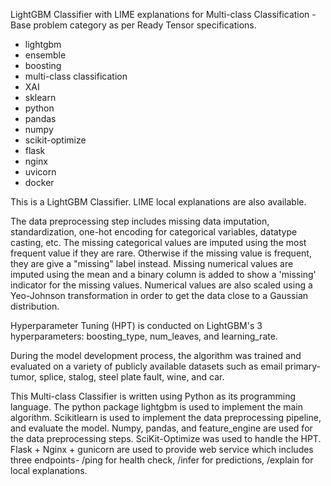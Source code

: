 LightGBM Classifier with LIME explanations for Multi-class Classification - Base problem category as per Ready Tensor specifications.

- lightgbm
- ensemble
- boosting
- multi-class classification
- XAI
- sklearn
- python
- pandas
- numpy
- scikit-optimize
- flask
- nginx
- uvicorn
- docker

This is a LightGBM Classifier. LIME local explanations are also available.

The data preprocessing step includes missing data imputation, standardization, one-hot encoding for categorical variables, datatype casting, etc. The missing categorical values are imputed using the most frequent value if they are rare. Otherwise if the missing value is frequent, they are give a "missing" label instead. Missing numerical values are imputed using the mean and a binary column is added to show a 'missing' indicator for the missing values. Numerical values are also scaled using a Yeo-Johnson transformation in order to get the data close to a Gaussian distribution.

Hyperparameter Tuning (HPT) is conducted on LightGBM's 3 hyperparameters: boosting_type, num_leaves, and learning_rate.

During the model development process, the algorithm was trained and evaluated on a variety of publicly available datasets such as email primary-tumor, splice, stalog, steel plate fault, wine, and car.

This Multi-class Classifier is written using Python as its programming language. The python package lightgbm is used to implement the main algorithm. Scikitlearn is used to implement the data preprocessing pipeline, and evaluate the model. Numpy, pandas, and feature_engine are used for the data preprocessing steps. SciKit-Optimize was used to handle the HPT. Flask + Nginx + gunicorn are used to provide web service which includes three endpoints- /ping for health check, /infer for predictions, /explain for local explanations.
